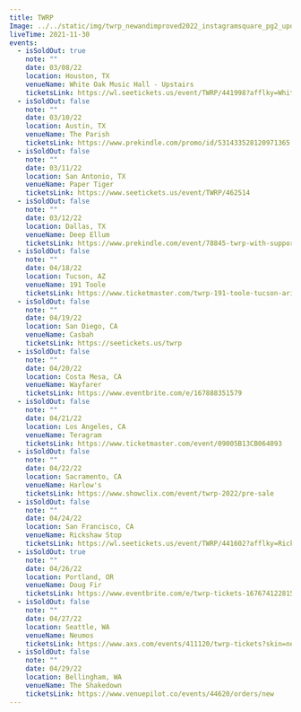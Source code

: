 ```yaml
---
title: TWRP
Image: ../../static/img/twrp_newandimproved2022_instagramsquare_pg2_updated.png
liveTime: 2021-11-30
events:
  - isSoldOut: true
    note: ""
    date: 03/08/22
    location: Houston, TX
    venueName: White Oak Music Hall - Upstairs
    ticketsLink: https://wl.seetickets.us/event/TWRP/441998?afflky=WhiteOakMusicHall
  - isSoldOut: false
    note: ""
    date: 03/10/22
    location: Austin, TX
    venueName: The Parish
    ticketsLink: https://www.prekindle.com/promo/id/531433528120971365
  - isSoldOut: false
    note: ""
    date: 03/11/22
    location: San Antonio, TX
    venueName: Paper Tiger
    ticketsLink: https://www.seetickets.us/event/TWRP/462514
  - isSoldOut: false
    note: ""
    date: 03/12/22
    location: Dallas, TX
    venueName: Deep Ellum
    ticketsLink: https://www.prekindle.com/event/78845-twrp-with-support-from-rich-aucoin-dallas
  - isSoldOut: false
    note: ""
    date: 04/18/22
    location: Tucson, AZ
    venueName: 191 Toole
    ticketsLink: https://www.ticketmaster.com/twrp-191-toole-tucson-arizona-01-11-2022/event/19005B1AF2AD2CD7?camefrom=cfc_toole_220111show&brand=toole
  - isSoldOut: false
    note: ""
    date: 04/19/22
    location: San Diego, CA
    venueName: Casbah
    ticketsLink: https://seetickets.us/twrp
  - isSoldOut: false
    note: ""
    date: 04/20/22
    location: Costa Mesa, CA
    venueName: Wayfarer
    ticketsLink: https://www.eventbrite.com/e/167888351579
  - isSoldOut: false
    note: ""
    date: 04/21/22
    location: Los Angeles, CA
    venueName: Teragram
    ticketsLink: https://www.ticketmaster.com/event/09005B13CB064093
  - isSoldOut: false
    note: ""
    date: 04/22/22
    location: Sacramento, CA
    venueName: Harlow's
    ticketsLink: https://www.showclix.com/event/twrp-2022/pre-sale
  - isSoldOut: false
    note: ""
    date: 04/24/22
    location: San Francisco, CA
    venueName: Rickshaw Stop
    ticketsLink: https://wl.seetickets.us/event/TWRP/441602?afflky=RickshawStop
  - isSoldOut: true
    note: ""
    date: 04/26/22
    location: Portland, OR
    venueName: Doug Fir
    ticketsLink: https://www.eventbrite.com/e/twrp-tickets-167674122815
  - isSoldOut: false
    note: ""
    date: 04/27/22
    location: Seattle, WA
    venueName: Neumos
    ticketsLink: https://www.axs.com/events/411120/twrp-tickets?skin=neumos
  - isSoldOut: false
    note: ""
    date: 04/29/22
    location: Bellingham, WA
    venueName: The Shakedown
    ticketsLink: https://www.venuepilot.co/events/44620/orders/new
---
```

